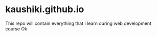 # kaushiki.github.io
This repo will contain everything that i learn during web development course
Ok 
